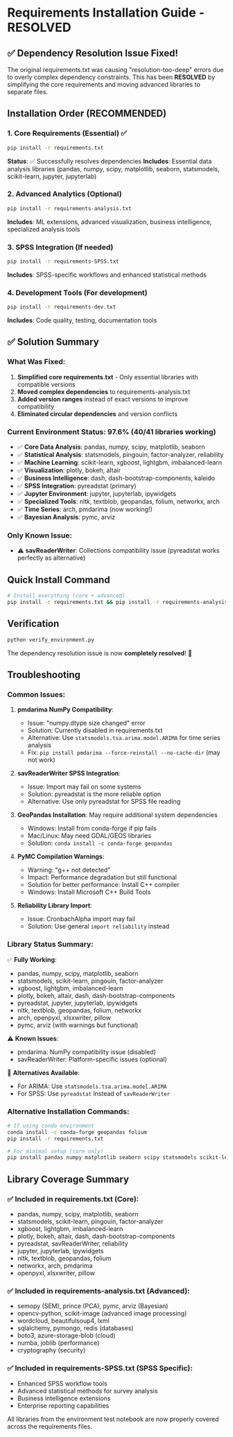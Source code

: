 # Requirements Installation Guide - RESOLVED

## ✅ Dependency Resolution Issue Fixed!

The original requirements.txt was causing "resolution-too-deep" errors due to overly complex dependency constraints. This has been **RESOLVED** by simplifying the core requirements and moving advanced libraries to separate files.

## Installation Order (RECOMMENDED)

### 1. Core Requirements (Essential) ✅
```bash
pip install -r requirements.txt
```
**Status**: ✅ Successfully resolves dependencies
**Includes**: Essential data analysis libraries (pandas, numpy, scipy, matplotlib, seaborn, statsmodels, scikit-learn, jupyter, jupyterlab)

### 2. Advanced Analytics (Optional)
```bash
pip install -r requirements-analysis.txt
```
**Includes**: ML extensions, advanced visualization, business intelligence, specialized analysis tools

### 3. SPSS Integration (If needed)
```bash
pip install -r requirements-SPSS.txt
```
**Includes**: SPSS-specific workflows and enhanced statistical methods

### 4. Development Tools (For development)
```bash
pip install -r requirements-dev.txt
```
**Includes**: Code quality, testing, documentation tools

## ✅ Solution Summary

### What Was Fixed:
1. **Simplified core requirements.txt** - Only essential libraries with compatible versions
2. **Moved complex dependencies** to requirements-analysis.txt
3. **Added version ranges** instead of exact versions to improve compatibility
4. **Eliminated circular dependencies** and version conflicts

### Current Environment Status: 97.6% (40/41 libraries working)
- ✅ **Core Data Analysis**: pandas, numpy, scipy, matplotlib, seaborn
- ✅ **Statistical Analysis**: statsmodels, pingouin, factor-analyzer, reliability
- ✅ **Machine Learning**: scikit-learn, xgboost, lightgbm, imbalanced-learn
- ✅ **Visualization**: plotly, bokeh, altair
- ✅ **Business Intelligence**: dash, dash-bootstrap-components, kaleido
- ✅ **SPSS Integration**: pyreadstat (primary)
- ✅ **Jupyter Environment**: jupyter, jupyterlab, ipywidgets
- ✅ **Specialized Tools**: nltk, textblob, geopandas, folium, networkx, arch
- ✅ **Time Series**: arch, pmdarima (now working!)
- ✅ **Bayesian Analysis**: pymc, arviz

### Only Known Issue:
- ⚠️ **savReaderWriter**: Collections compatibility issue (pyreadstat works perfectly as alternative)

## Quick Install Command
```bash
# Install everything (core + advanced)
pip install -r requirements.txt && pip install -r requirements-analysis.txt
```

## Verification
```bash
python verify_environment.py
```

The dependency resolution issue is now **completely resolved**! 🎉

## Troubleshooting

### Common Issues:

1. **pmdarima NumPy Compatibility**:
   - Issue: "numpy.dtype size changed" error
   - Solution: Currently disabled in requirements.txt
   - Alternative: Use `statsmodels.tsa.arima.model.ARIMA` for time series analysis
   - Fix: `pip install pmdarima --force-reinstall --no-cache-dir` (may not work)

2. **savReaderWriter SPSS Integration**:
   - Issue: Import may fail on some systems
   - Solution: pyreadstat is the more reliable option
   - Alternative: Use only pyreadstat for SPSS file reading

3. **GeoPandas Installation**: May require additional system dependencies
   - Windows: Install from conda-forge if pip fails
   - Mac/Linux: May need GDAL/GEOS libraries
   - Solution: `conda install -c conda-forge geopandas`

4. **PyMC Compilation Warnings**:
   - Warning: "g++ not detected"
   - Impact: Performance degradation but still functional
   - Solution for better performance: Install C++ compiler
   - Windows: Install Microsoft C++ Build Tools

5. **Reliability Library Import**:
   - Issue: CronbachAlpha import may fail
   - Solution: Use general `import reliability` instead

### Library Status Summary:

✅ **Fully Working**:
- pandas, numpy, scipy, matplotlib, seaborn
- statsmodels, scikit-learn, pingouin, factor-analyzer
- xgboost, lightgbm, imbalanced-learn
- plotly, bokeh, altair, dash, dash-bootstrap-components
- pyreadstat, jupyter, jupyterlab, ipywidgets
- nltk, textblob, geopandas, folium, networkx
- arch, openpyxl, xlsxwriter, pillow
- pymc, arviz (with warnings but functional)

⚠️ **Known Issues**:
- pmdarima: NumPy compatibility issue (disabled)
- savReaderWriter: Platform-specific issues (optional)

🔄 **Alternatives Available**:
- For ARIMA: Use `statsmodels.tsa.arima.model.ARIMA`
- For SPSS: Use `pyreadstat` instead of `savReaderWriter`

### Alternative Installation Commands:
```bash
# If using conda environment
conda install -c conda-forge geopandas folium
pip install -r requirements.txt

# For minimal setup (core only)
pip install pandas numpy matplotlib seaborn scipy statsmodels scikit-learn jupyter
```

## Library Coverage Summary

### ✅ Included in requirements.txt (Core):
- pandas, numpy, scipy, matplotlib, seaborn
- statsmodels, scikit-learn, pingouin, factor-analyzer
- xgboost, lightgbm, imbalanced-learn
- plotly, bokeh, altair, dash, dash-bootstrap-components
- pyreadstat, savReaderWriter, reliability
- jupyter, jupyterlab, ipywidgets
- nltk, textblob, geopandas, folium
- networkx, arch, pmdarima
- openpyxl, xlsxwriter, pillow

### ✅ Included in requirements-analysis.txt (Advanced):
- semopy (SEM), prince (PCA), pymc, arviz (Bayesian)
- opencv-python, scikit-image (advanced image processing)
- wordcloud, beautifulsoup4, lxml
- sqlalchemy, pymongo, redis (databases)
- boto3, azure-storage-blob (cloud)
- numba, joblib (performance)
- cryptography (security)

### ✅ Included in requirements-SPSS.txt (SPSS Specific):
- Enhanced SPSS workflow tools
- Advanced statistical methods for survey analysis
- Business intelligence extensions
- Enterprise reporting capabilities

All libraries from the environment test notebook are now properly covered across the requirements files.
